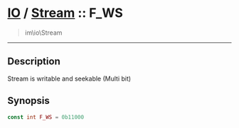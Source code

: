# [IO](IO.md) / [Stream](IO-Stream.md) :: F_WS
 > im\io\Stream
____

## Description
Stream is writable and seekable (Multi bit)

## Synopsis
```php
const int F_WS = 0b11000
```
